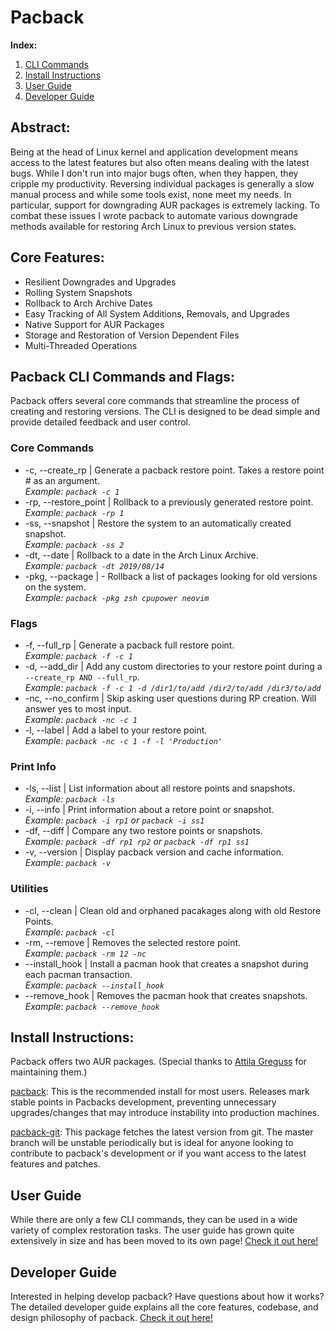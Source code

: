 ﻿
# Pacback 
 **Index:**
1. [CLI Commands](https://github.com/JustinTimperio/pacback#pacback-cli-commands-and-flags)
2. [Install Instructions](https://github.com/JustinTimperio/pacback#install-instructions)
3. [User Guide](https://github.com/JustinTimperio/pacback#pacback-usage-examples)
4. [Developer Guide](https://github.com/JustinTimperio/pacback#pacbacks-design)
 
## Abstract:
Being at the head of Linux kernel and application development means access to the latest features but also often means dealing with the latest bugs. While I don't run into major bugs often, when they happen, they cripple my productivity. Reversing individual packages is generally a slow manual process and while some tools exist, none meet my needs. In particular, support for downgrading AUR packages is extremely lacking. To combat these issues I wrote pacback to automate various downgrade methods available for restoring Arch Linux to previous version states. 

## Core Features:

- Resilient Downgrades and Upgrades
- Rolling System Snapshots
- Rollback to Arch Archive Dates
- Easy Tracking of All System Additions, Removals, and Upgrades
- Native Support for AUR Packages
- Storage and Restoration of Version Dependent Files
- Multi-Threaded Operations


## Pacback CLI Commands and Flags:
Pacback offers several core commands that streamline the process of creating and restoring versions. The CLI is designed to be dead simple and provide detailed feedback and user control.

### Core Commands
* -c, --create_rp | Generate a pacback restore point. Takes a restore point # as an argument.\
*Example: `pacback -c 1`*
* -rp, --restore_point | Rollback to a previously generated restore point.\
*Example: `pacback -rp 1`*
* -ss, --snapshot | Restore the system to an automatically created snapshot.\
*Example: `pacback -ss 2`*
* -dt, --date | Rollback to a date in the Arch Linux Archive.\
*Example: `pacback -dt 2019/08/14`*
* -pkg, --package | - Rollback a list of packages looking for old versions on the system.\
*Example: `pacback -pkg zsh cpupower neovim`*

### Flags
* -f, --full_rp | Generate a pacback full restore point.\
*Example: `pacback -f -c 1`*
* -d, --add_dir | Add any custom directories to your restore point during a `--create_rp AND --full_rp`.\
*Example: `pacback -f -c 1 -d /dir1/to/add /dir2/to/add /dir3/to/add`*
* -nc, --no_confirm | Skip asking user questions during RP creation. Will answer yes to most input.\
*Example: `pacback -nc -c 1`*
* -l, --label | Add a label to your restore point.\
*Example: `pacback -nc -c 1 -f -l 'Production'`*

### Print Info
* -ls, --list | List information about all restore points and snapshots.\
*Example: `pacback -ls`*
* -i, --info | Print information about a retore point or snapshot.\
*Example: `pacback -i rp1` or `pacback -i ss1`*
* -df, --diff | Compare any two restore points or snapshots.\
*Example: `pacback -df rp1 rp2` or `pacback -df rp1 ss1`*
* -v, --version | Display pacback version and cache information.\
*Example: `pacback -v`*

### Utilities
* -cl, --clean | Clean old and orphaned pacakages along with old Restore Points.\
*Example: `pacback -cl`*
* -rm, --remove | Removes the selected restore point.\
*Example: `pacback -rm 12 -nc`*
* --install_hook | Install a pacman hook that creates a snapshot during each pacman transaction.\
*Example: `pacback --install_hook`*
* --remove_hook | Removes the pacman hook that creates snapshots.\
*Example: `pacback --remove_hook`*


## Install Instructions:
Pacback offers two AUR packages. (Special thanks to [Attila Greguss](https://github.com/Gr3q) for maintaining them.)

[pacback](https://aur.archlinux.org/packages/pacback): This is the recommended install for most users. Releases mark stable points in Pacbacks development, preventing unnecessary upgrades/changes that may introduce instability into production machines. 

[pacback-git](https://aur.archlinux.org/packages/pacback-git): This package fetches the latest version from git. The master branch will be unstable periodically but is ideal for anyone looking to contribute to pacback's development or if you want access to the latest features and patches.

## User Guide
While there are only a few CLI commands, they can be used in a wide variety of complex restoration tasks. The user guide has grown quite extensively in size and has been moved to its own page! [Check it out here!]()

## Developer Guide
Interested in helping develop pacback? Have questions about how it works? The detailed developer guide explains all the core features, codebase, and design philosophy of pacback. [Check it out here!]()
